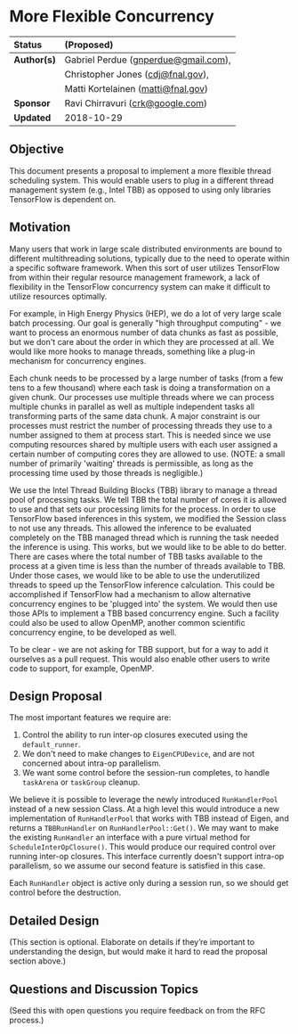 # More Flexible Concurrency

| Status        | (Proposed)                                           |
:-------------- |:---------------------------------------------------- |
| **Author(s)** | Gabriel Perdue (gnperdue@gmail.com),                 |
|               | Christopher Jones (cdj@fnal.gov),                    |
|               | Matti Kortelainen (matti@fnal.gov)                   |
| **Sponsor**   | Ravi Chirravuri (crk@google.com)                     |
| **Updated**   | 2018-10-29                                           |

## Objective

This document presents a proposal to implement a more flexible thread
scheduling system. This would enable users to plug in a different thread
management system (e.g., Intel TBB) as opposed to using only libraries
TensorFlow is dependent on.

## Motivation

Many users that work in large scale distributed environments are bound to
different multithreading solutions, typically due to the need to operate within
a specific software framework. When this sort of user utilizes TensorFlow from
within their regular resource management framework, a lack of flexibility in
the TensorFlow concurrency system can make it difficult to utilize resources
optimally.

For example, in High Energy Physics (HEP), we do a lot of very large scale
batch processing. Our goal is generally "high throughput computing" - we want
to process an enormous number of data chunks as fast as possible, but we don't
care about the order in which they are processed at all. We would like more
hooks to manage threads, something like a plug-in mechanism for concurrency
engines.

Each chunk needs to be processed by a large number of tasks (from a few tens to
a few thousand) where each task is doing a transformation on a given chunk. Our
processes use multiple threads where we can process multiple chunks in parallel
as well as multiple independent tasks all transforming parts of the same data
chunk. A major constraint is our processes must restrict the number of
processing threads they use to a number assigned to them at process start. This
is needed since we use computing resources shared by multiple users with each
user assigned a certain number of computing cores they are allowed to use.
(NOTE: a small number of primarily 'waiting' threads is permissible, as long as
the processing time used by those threads is negligible.)

We use the Intel Thread Building Blocks (TBB) library to manage a thread pool
of processing tasks. We tell TBB the total number of cores it is allowed to use
and that sets our processing limits for the process. In order to use TensorFlow
based inferences in this system, we modified the Session class to not use any
threads. This allowed the inference to be evaluated completely on the TBB
managed thread which is running the task needed the inference is using. This
works, but we would like to be able to do better. There are cases where the
total number of TBB tasks available to the process at a given time is less than
the number of threads available to TBB. Under those cases, we would like to be
able to use the underutilized threads to speed up the TensorFlow inference
calculation. This could be accomplished if TensorFlow had a mechanism to allow
alternative concurrency engines to be 'plugged into' the system. We would then
use those APIs to implement a TBB based concurrency engine. Such a facility
could also be used to allow OpenMP, another common scientific concurrency
engine, to be developed as well.

To be clear - we are not asking for TBB support, but for a way to add it
ourselves as a pull request. This would also enable other users to write code
to support, for example, OpenMP.

## Design Proposal

The most important features we require are:

1. Control the ability to run inter-op closures executed using the
`default_runner`.
2. We don't need to make changes to `EigenCPUDevice`, and are not concerned
about intra-op parallelism.
3. We want some control before the session-run completes, to handle `taskArena`
or `taskGroup` cleanup.

We believe it is possible to leverage the newly introduced `RunHandlerPool`
instead of a new session Class. At a high level this would introduce a new
implementation of `RunHandlerPool` that works with TBB instead of Eigen, and
returns a `TBBRunHandler` on `RunHandlerPool::Get()`. We may want to make the
existing `RunHandler` an interface with a pure virtual method for
`ScheduleInterOpClosure()`. This would produce our required control over
running inter-op closures. This interface currently doesn't support intra-op
parallelism, so we assume our second feature is satisfied in this case.

Each `RunHandler` object is active only during a session run, so we should get
control before the destruction.

## Detailed Design

(This section is optional. Elaborate on details if they’re important to
understanding the design, but would make it hard to read the proposal section
above.)

## Questions and Discussion Topics

(Seed this with open questions you require feedback on from the RFC process.)
